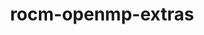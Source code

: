 ---
title: "rocm-openmp-extras"
layout: cache
categories: [package, v2025.07.0]
meta: {"compilers": ["gcc@11.4.0"], "num_specs": 1, "num_specs_by_stack": {"e4s": 1, "root": 1}, "oss": ["ubuntu22.04"], "platforms": ["linux"], "stacks": ["e4s", "root"], "targets": ["x86_64_v3"], "versions": ["6.4.1"]}
spec_details: [{"compiler": "gcc@11.4.0", "hash": "y7wrz6ozfedtrbl2poiwkajxlkec4vrb", "os": "ubuntu22.04", "platform": "linux", "size": "-", "stacks": ["e4s", "root"], "target": "x86_64_v3", "variants": ["~asan", "build_system=generic", "patches:=60630ee,fe954f5"], "versions": ["6.4.1"]}]
---